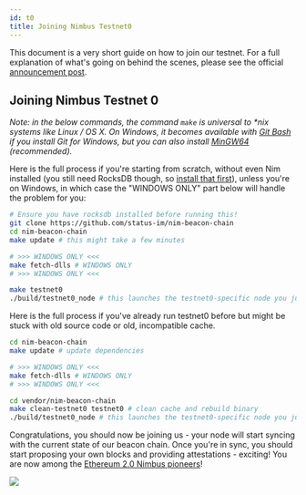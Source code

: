 ```yaml
---
id: t0
title: Joining Nimbus Testnet0
---
```


This document is a very short guide on how to join our testnet. For a full explanation of what's going on behind the scenes, please see the official [announcement post](https://our.status.im/the-nimbus-mvp-testnet-is-here/).

## Joining Nimbus Testnet 0

_Note: in the below commands, the command `make` is universal to *nix systems like Linux / OS X. On Windows, it becomes available with [Git Bash](https://git-scm.com/download/win) if you install Git for Windows, but you can also install [MinGW64](https://github.com/status-im/nimbus#windows) (recommended)._

Here is the full process if you're starting from scratch, without even Nim installed (you still need RocksDB though, so [install that first](https://github.com/status-im/nimbus#rocksdb)), unless you're on Windows, in which case the "WINDOWS ONLY" part below will handle the problem for you:

```bash
# Ensure you have rocksdb installed before running this!
git clone https://github.com/status-im/nim-beacon-chain
cd nim-beacon-chain
make update # this might take a few minutes

# >>> WINDOWS ONLY <<<
make fetch-dlls # WINDOWS ONLY
# >>> WINDOWS ONLY <<<

make testnet0
./build/testnet0_node # this launches the testnet0-specific node you just built
```

Here is the full process if you've already run testnet0 before but might be stuck with old source code or old, incompatible cache.

```bash
cd nim-beacon-chain
make update # update dependencies

# >>> WINDOWS ONLY <<<
make fetch-dlls # WINDOWS ONLY
# >>> WINDOWS ONLY <<<

cd vendor/nim-beacon-chain
make clean-testnet0 testnet0 # clean cache and rebuild binary
./build/testnet0_node # this launches the testnet0-specific node you just built
```

Congratulations, you should now be joining us - your node will start syncing with the current state of our beacon chain. Once you're in sync, you should start proposing your own blocks and providing attestations - exciting! You are now among the [Ethereum 2.0 Nimbus pioneers](https://gitcoin.co/kudos/1160/nimbus_pilot)!

[![](https://our.status.im/content/images/2019/03/Annotation-2019-03-29-202131-1.png)](https://our.status.im/content/images/2019/03/Annotation-2019-03-29-202131-1.png)
